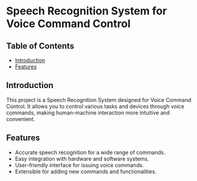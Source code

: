 # Speech Recognition System for Voice Command Control

## Table of Contents

- [Introduction](#introduction)
- [Features](#features)
## Introduction

This project is a Speech Recognition System designed for Voice Command Control. It allows you to control various tasks and devices through voice commands, making human-machine interaction more intuitive and convenient.

## Features

- Accurate speech recognition for a wide range of commands.
- Easy integration with hardware and software systems.
- User-friendly interface for issuing voice commands.
- Extensible for adding new commands and functionalities.

